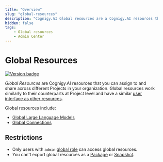 ```yaml
---
title: "Overview"
slug: "global-resources"
description: "Cognigy.AI Global resources are a Cognigy.AI resources that you can assign to and share across different Projects in your organization."
hidden: false
tags:
    - Global resources
    - Admin Center
---
```


# Global Resources

<a href="Added"><img src="https://img.shields.io/badge/Added_in-v4.97-blue" alt="Version badge" /></a>

_Global Resources_ are Cognigy.AI resources that you can assign to and share across different Projects in your organization. Global resources work similarly to their counterparts at Project level and have a similar [user interface as other resources](../../../../overview/user-interface/resource-pages.md).

Global resources include:

- [Global Large Language Models](global-llms.md)
- [Global Connections](global-connections.md)

## Restrictions

- Only users with `admin` [global role](../access-control.md) can access global resources.
- You can't export global resources as a [Package](../../../../build/packages.md) or [Snapshot](../../../../deploy/snapshots.md).
